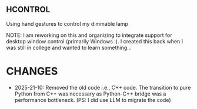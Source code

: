 ## HCONTROL
Using hand gestures to control my dimmable lamp


NOTE: I am reworking on this and organizing to integrate support for desktop window control (primarily Windows :\). I created this back when I was still in college and wanted to learn something...

# CHANGES
- 2025-21-10: Removed the old code i.e., C++ code. The transition to pure Python from C++ was necessary as Python-C++ bridge was a performance bottleneck. (PS: I did use LLM to migrate the code)
